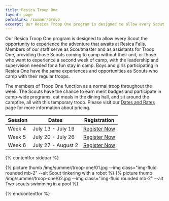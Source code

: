 ```yaml
---
title: Resica Troop One
layout: page
permalink: /summer/provo
excerpt: Our Resica Troop One program is designed to allow every Scout the opportunity to experience the adventure that awaits at Resica Falls.
---
```


Our Resica Troop One program is designed to allow every Scout the opportunity to experience the adventure that awaits at Resica Falls. Members of our staff serve as Scoutmaster and as assistants for Troop One, providing those Scouts coming to camp without their unit, or those who want to experience a second week of camp, with the leadership and supervision needed for a fun stay in camp. Boys and girls participating in Resica One have the same experiences and opportunities as Scouts who camp with their regular troops.

The members of Troop One function as a normal troop throughout the week. The Scouts have the chance to earn merit badges and participate in camp-wide programs, eat meals in the dining hall, and sit around the campfire, all with this temporary troop. Please visit our [Dates and Rates](/summer/register) page for more information about pricing.

<table class="table text-center table-sessions">
  <thead class="thead-inverse">
    <tr>
      <th class="text-center">Session</th>
      <th class="text-center">Dates</th>
      <th class="text-center">Registration</th>
    </tr>
  </thead>
  <tbody>
    <tr>
      <td>Week 4</td>
      <td>July 13 - July 19</td>
      <td><a class="btn btn-primary" href="https://scoutingevent.com/525-86539-206272">Register Now</a></td>
    </tr>
    <tr>
      <td>Week 5</td>
      <td>July 20 - July 26</td>
      <td><a class="btn btn-primary" href="https://scoutingevent.com/525-86539-206273">Register Now</a></td>
    </tr>
    <tr>
      <td>Week 6</td>
      <td>July 27 - August 2</td>
      <td><a class="btn btn-primary" href="https://scoutingevent.com/525-86539-206274">Register Now</a></td>
    </tr>
  </tbody>
</table>

{% contentfor sidebar %}

{% picture thumb /img/summer/troop-one/01.jpg --img class="img-fluid rounded mb-2" --alt Scout tinkering with a robot %}
{% picture thumb /img/summer/troop-one/02.jpg --img class="img-fluid rounded mb-2" --alt Two scouts swimming in a pool %}

{% endcontentfor %}
